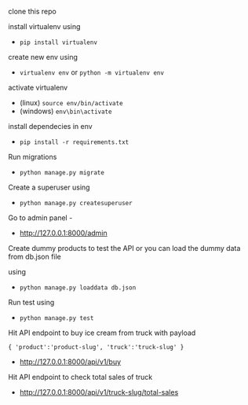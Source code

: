 clone this repo

install virtualenv using 
- `pip install virtualenv`

create new env using

- `virtualenv env` or `python -m virtualenv env`

activate virtualenv

- (linux) `source env/bin/activate`
- (windows) `env\bin\activate`

install dependecies in env

- `pip install -r requirements.txt`

Run migrations

- `python manage.py migrate`

Create a superuser using 

- `python manage.py createsuperuser`

Go to admin panel - 

- http://127.0.0.1:8000/admin


Create dummy products to test the API or you can load the dummy data from db.json file

using

 - `python manage.py loaddata db.json`


Run test using 
  - `python manage.py test`

Hit API endpoint to buy ice cream from truck
with payload

`{
  'product':'product-slug',
  'truck':'truck-slug'
}`

- http://127.0.0.1:8000/api/v1/buy


Hit API endpoint to check total sales of truck

- http://127.0.0.1:8000/api/v1/truck-slug/total-sales
